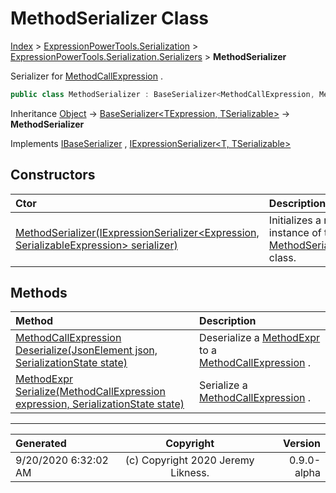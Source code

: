 ﻿# MethodSerializer Class

[Index](../index.md) > [ExpressionPowerTools.Serialization](ExpressionPowerTools.Serialization.a.md) > [ExpressionPowerTools.Serialization.Serializers](ExpressionPowerTools.Serialization.Serializers.n.md) > **MethodSerializer**

Serializer for [MethodCallExpression](https://docs.microsoft.com/dotnet/api/system.linq.expressions.methodcallexpression) .

```csharp
public class MethodSerializer : BaseSerializer<MethodCallExpression, MethodExpr>, IExpressionSerializer<MethodCallExpression, MethodExpr>, IBaseSerializer
```

Inheritance [Object](https://docs.microsoft.com/dotnet/api/system.object) → [BaseSerializer&lt;TExpression, TSerializable>](ExpressionPowerTools.Serialization.Serializers.BaseSerializer`2.cs.md) → **MethodSerializer**

Implements  [IBaseSerializer](ExpressionPowerTools.Serialization.Signatures.IBaseSerializer.i.md) ,  [IExpressionSerializer&lt;T, TSerializable>](ExpressionPowerTools.Serialization.Signatures.IExpressionSerializer`2.i.md) 

## Constructors

| Ctor | Description |
| :-- | :-- |
| [MethodSerializer(IExpressionSerializer&lt;Expression, SerializableExpression> serializer)](ExpressionPowerTools.Serialization.Serializers.MethodSerializer.ctor.md#methodserializeriexpressionserializerexpression-serializableexpression-serializer) | Initializes a new instance of the [MethodSerializer](ExpressionPowerTools.Serialization.Serializers.MethodSerializer.cs.md) class. |
## Methods

| Method | Description |
| :-- | :-- |
| [MethodCallExpression Deserialize(JsonElement json, SerializationState state)](ExpressionPowerTools.Serialization.Serializers.MethodSerializer.Deserialize.m.md) | Deserialize a [MethodExpr](ExpressionPowerTools.Serialization.Serializers.MethodExpr.cs.md) to a [MethodCallExpression](https://docs.microsoft.com/dotnet/api/system.linq.expressions.methodcallexpression) . |
| [MethodExpr Serialize(MethodCallExpression expression, SerializationState state)](ExpressionPowerTools.Serialization.Serializers.MethodSerializer.Serialize.m.md) | Serialize a [MethodCallExpression](https://docs.microsoft.com/dotnet/api/system.linq.expressions.methodcallexpression) . |

---

| Generated | Copyright | Version |
| :-- | :-: | --: |
| 9/20/2020 6:32:02 AM | (c) Copyright 2020 Jeremy Likness. | 0.9.0-alpha |
